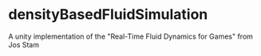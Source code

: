 # densityBasedFluidSimulation
A unity implementation of the "Real-Time Fluid Dynamics for Games" from Jos Stam
